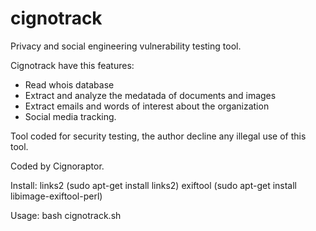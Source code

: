 # cignotrack

Privacy and social engineering vulnerability testing tool.

Cignotrack have this features:

- Read whois database
- Extract and analyze the medatada of documents and images
- Extract emails and words of interest about the organization
- Social media tracking.

Tool coded for security testing, the author decline any illegal use of this tool.

Coded by Cignoraptor.

Install: links2 (sudo apt-get install links2) exiftool (sudo apt-get install libimage-exiftool-perl)

Usage: bash cignotrack.sh

